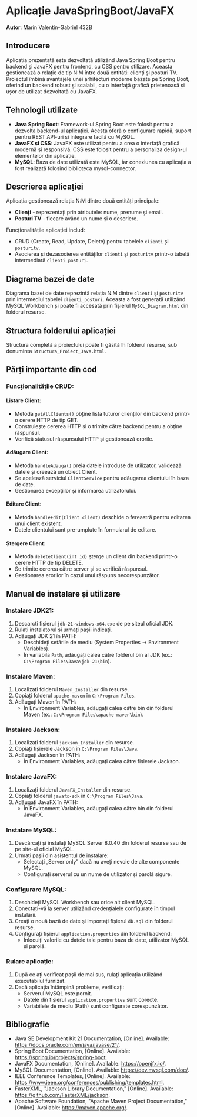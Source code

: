 # Aplicație JavaSpringBoot/JavaFX
**Autor**: Marin Valentin-Gabriel 432B

## Introducere
Aplicația prezentată este dezvoltată utilizând Java Spring Boot pentru backend și JavaFX pentru frontend, cu CSS pentru stilizare. Aceasta gestionează o relație de tip N:M între două entități: clienți și posturi TV. Proiectul îmbină avantajele unei arhitecturi moderne bazate pe Spring Boot, oferind un backend robust și scalabil, cu o interfață grafică prietenoasă și ușor de utilizat dezvoltată cu JavaFX.

## Tehnologii utilizate
- **Java Spring Boot**: Framework-ul Spring Boot este folosit pentru a dezvolta backend-ul aplicației. Acesta oferă o configurare rapidă, suport pentru REST API-uri și integrare facilă cu MySQL.
- **JavaFX și CSS**: JavaFX este utilizat pentru a crea o interfață grafică modernă și responsivă. CSS este folosit pentru a personaliza design-ul elementelor din aplicație.
- **MySQL**: Baza de date utilizată este MySQL, iar conexiunea cu aplicația a fost realizată folosind biblioteca mysql-connector.

## Descrierea aplicației
Aplicația gestionează relația N:M dintre două entități principale:
- **Clienți** - reprezentați prin atributele: nume, prenume și email.
- **Posturi TV** - fiecare având un nume și o descriere.

Funcționalitățile aplicației includ:
- CRUD (Create, Read, Update, Delete) pentru tabelele `clienti` și `posturitv`.
- Asocierea și dezasocierea entităților `clienti` și `posturitv` printr-o tabelă intermediară `clienti_posturi`.

## Diagrama bazei de date
Diagrama bazei de date reprezintă relația N:M dintre `clienti` și `posturitv` prin intermediul tabelei `clienti_posturi`. Aceasta a fost generată utilizând MySQL Workbench și poate fi accesată prin fișierul `MySQL_Diagram.html` din folderul resurse.

## Structura folderului aplicației
Structura completă a proiectului poate fi găsită în folderul resurse, sub denumirea `Structura_Proiect_Java.html`.

## Părți importante din cod

### Funcționalitățile CRUD:

#### Listare Client:
- Metoda `getAllClients()` obține lista tuturor clienților din backend printr-o cerere HTTP de tip GET.
- Construiește cererea HTTP și o trimite către backend pentru a obține răspunsul.
- Verifică statusul răspunsului HTTP și gestionează erorile.

#### Adăugare Client:
- Metoda `handleAdauga()` preia datele introduse de utilizator, validează datele și creează un obiect Client.
- Se apelează serviciul `ClientService` pentru adăugarea clientului în baza de date.
- Gestionarea excepțiilor și informarea utilizatorului.

#### Editare Client:
- Metoda `handleEdit(Client client)` deschide o fereastră pentru editarea unui client existent.
- Datele clientului sunt pre-umplute în formularul de editare.

#### Ștergere Client:
- Metoda `deleteClient(int id)` șterge un client din backend printr-o cerere HTTP de tip DELETE.
- Se trimite cererea către server și se verifică răspunsul.
- Gestionarea erorilor în cazul unui răspuns necorespunzător.

## Manual de instalare și utilizare

### Instalare JDK21:
1. Descarcti fișierul `jdk-21-windows-x64.exe` de pe siteul oficial JDK.
2. Rulați instalatorul și urmați pașii indicați.
3. Adăugați JDK 21 în PATH:
   - Deschideți setările de mediu (System Properties -> Environment Variables).
   - În variabila `Path`, adăugați calea către folderul bin al JDK (ex.: `C:\Program Files\Java\jdk-21\bin`).

### Instalare Maven:
1. Localizați folderul `Maven_Installer` din resurse.
2. Copiați folderul `apache-maven` în `C:\Program Files`.
3. Adăugați Maven în PATH:
   - În Environment Variables, adăugați calea către bin din folderul Maven (ex.: `C:\Program Files\apache-maven\bin`).

### Instalare Jackson:
1. Localizați folderul `jackson_Installer` din resurse.
2. Copiați fișierele Jackson în `C:\Program Files\Java`.
3. Adăugați Jackson în PATH:
   - În Environment Variables, adăugați calea către fișierele Jackson.

### Instalare JavaFX:
1. Localizați folderul `JavaFX_Installer` din resurse.
2. Copiați folderul `javafx-sdk` în `C:\Program Files\Java`.
3. Adăugați JavaFX în PATH:
   - În Environment Variables, adăugați calea către bin din folderul JavaFX.

### Instalare MySQL:
1. Descărcați și instalați MySQL Server 8.0.40 din folderul resurse sau de pe site-ul oficial MySQL.
2. Urmați pașii din asistentul de instalare:
   - Selectați „Server only” dacă nu aveți nevoie de alte componente MySQL.
   - Configurați serverul cu un nume de utilizator și parolă sigure.

### Configurare MySQL:
1. Deschideți MySQL Workbench sau orice alt client MySQL.
2. Conectați-vă la server utilizând credențialele configurate în timpul instalării.
3. Creați o nouă bază de date și importați fișierul `db.sql` din folderul resurse.
4. Configurați fișierul `application.properties` din folderul backend:
   - Înlocuiți valorile cu datele tale pentru baza de date, utilizator MySQL și parolă.

### Rulare aplicație:
1. După ce ați verificat pașii de mai sus, rulați aplicația utilizând executabilul furnizat.
2. Dacă aplicația întâmpină probleme, verificați:
   - Serverul MySQL este pornit.
   - Datele din fișierul `application.properties` sunt corecte.
   - Variabilele de mediu (Path) sunt configurate corespunzător.

## Bibliografie
- Java SE Development Kit 21 Documentation, [Online]. Available: https://docs.oracle.com/en/java/javase/21/.
- Spring Boot Documentation, [Online]. Available: https://spring.io/projects/spring-boot.
- JavaFX Documentation, [Online]. Available: https://openjfx.io/.
- MySQL Documentation, [Online]. Available: https://dev.mysql.com/doc/.
- IEEE Conference Templates, [Online]. Available: https://www.ieee.org/conferences/publishing/templates.html.
- FasterXML, "Jackson Library Documentation," [Online]. Available: https://github.com/FasterXML/jackson.
- Apache Software Foundation, "Apache Maven Project Documentation," [Online]. Available: https://maven.apache.org/.
